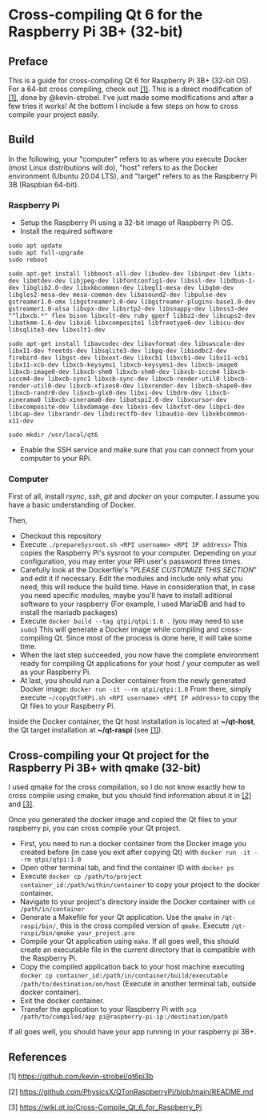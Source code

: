 # Cross-compiling Qt 6 for the Raspberry Pi 3B+ (32-bit)

## Preface

This is a guide for cross-compiling Qt 6 for Raspberry Pi 3B+ (32-bit OS). For a 64-bit cross compiling, check out [[1]](https://github.com/kevin-strobel/qt6pi3b).
This is a direct modification of [[1]](https://github.com/kevin-strobel/qt6pi3b), done by @kevin-strobel. I've just made some modifications and after a few tries it works!
At the bottom I include a few steps on how to cross compile your project easily.

## Build

In the following, your "computer" refers to as where you execute Docker (most Linux distributions will do), "host" refers to as the Docker environment (Ubuntu 20.04 LTS), and "target" refers to as the Raspberry Pi 3B (Raspbian 64-bit).

### Raspberry Pi

- Setup the Raspberry Pi using a 32-bit image of Raspberry Pi OS.
- Install the required software

```
sudo apt update
sudo apt full-upgrade
sudo reboot

sudo apt-get install libboost-all-dev libudev-dev libinput-dev libts-dev libmtdev-dev libjpeg-dev libfontconfig1-dev libssl-dev libdbus-1-dev libglib2.0-dev libxkbcommon-dev libegl1-mesa-dev libgbm-dev libgles2-mesa-dev mesa-common-dev libasound2-dev libpulse-dev gstreamer1.0-omx libgstreamer1.0-dev libgstreamer-plugins-base1.0-dev  gstreamer1.0-alsa libvpx-dev libsrtp2-dev libsnappy-dev libnss3-dev "^libxcb.*" flex bison libxslt-dev ruby gperf libbz2-dev libcups2-dev libatkmm-1.6-dev libxi6 libxcomposite1 libfreetype6-dev libicu-dev libsqlite3-dev libxslt1-dev

sudo apt-get install libavcodec-dev libavformat-dev libswscale-dev libx11-dev freetds-dev libsqlite3-dev libpq-dev libiodbc2-dev firebird-dev libgst-dev libxext-dev libxcb1 libxcb1-dev libx11-xcb1 libx11-xcb-dev libxcb-keysyms1 libxcb-keysyms1-dev libxcb-image0 libxcb-image0-dev libxcb-shm0 libxcb-shm0-dev libxcb-icccm4 libxcb-icccm4-dev libxcb-sync1 libxcb-sync-dev libxcb-render-util0 libxcb-render-util0-dev libxcb-xfixes0-dev libxrender-dev libxcb-shape0-dev libxcb-randr0-dev libxcb-glx0-dev libxi-dev libdrm-dev libxcb-xinerama0 libxcb-xinerama0-dev libatspi2.0-dev libxcursor-dev libxcomposite-dev libxdamage-dev libxss-dev libxtst-dev libpci-dev libcap-dev libxrandr-dev libdirectfb-dev libaudio-dev libxkbcommon-x11-dev

sudo mkdir /usr/local/qt6
```

- Enable the SSH service and make sure that you can connect from your computer to your RPi.

### Computer

First of all, install *rsync*, *ssh*, *git* and *docker* on your computer. I assume you have a basic understanding of Docker.

Then,

- Checkout this repository
- Execute `./prepareSysroot.sh <RPI username> <RPI IP address>`
  This copies the Raspberry Pi's sysroot to your computer. Depending on your configuration, you may enter your RPi user's password three times.
- Carefully look at the Dockerfile's "*PLEASE CUSTOMIZE THIS SECTION*" and edit it if necessary. Edit the modules and include only what you need, this will reduce the build time. Have in consideration that, in case you need specific modules, maybe you'll have to install aditional software to your raspberry (For example, I used MariaDB and had to install the mariadb packages)
- Execute `docker build --tag qtpi/qtpi:1.0 .` (you may need to use `sudo`)
  This will generate a Docker image while compiling and cross-compiling Qt. Since most of the process is done here, it will take some time.
- When the last step succeeded, you now have the complete environment ready for compiling Qt applications for your host / your computer as well as your Raspberry Pi.
- At last, you should run a Docker container from the newly generated Docker image: `docker run -it --rm qtpi/qtpi:1.0`
  From there, simply execute `~/copyQtToRPi.sh <RPI username> <RPI IP address>`
  to copy the Qt files to your Raspberry Pi.

Inside the Docker container, the Qt host installation is located at **~/qt-host**, the Qt target installation at **~/qt-raspi** (see [[1]](https://github.com/kevin-strobel/qt6pi3b)).

## Cross-compiling your Qt project for the Raspberry Pi 3B+ with qmake (32-bit)

I used qmake for the cross compilation, so I do not know exactly how to cross compile using cmake, but you should find information about it in [[2]](https://github.com/PhysicsX/QTonRaspberryPi/blob/main/README.md) and [[3]](https://wiki.qt.io/Cross-Compile_Qt_6_for_Raspberry_Pi). 

Once you generated the docker image and copied the Qt files to your raspberry pi, you can cross compile your Qt project. 
 - First, you need to run a docker container from the Docker image you created before (in case you exit after copying Qt) with `docker run -it --rm qtpi/qtpi:1.0`
 - Open other terminal tab, and find the container ID with `docker ps`
 - Execute `docker cp /path/to/project container_id:/path/within/container` to copy your project to the docker container.
 - Navigate to your project's directory inside the Docker container with `cd /path/in/container`
 - Generate a Makefile for your Qt application. Use the `qmake` in `/qt-raspi/bin/`, this is the cross compiled version of `qmake`. Execute `/qt-raspi/bin/qmake your_project.pro`
 - Compile your Qt application using `make`. If all goes well, this should create an executable file in the current directory that is compatible with the Raspberry Pi.
 - Copy the compiled application back to your host machine executing `docker cp container_id:/path/in/container/build/executable /path/to/destination/on/host` (Execute in another terminal tab, outside docker container).
 - Exit the docker container.
 - Transfer the application to your Raspberry Pi with `scp /path/to/compiled/app pi@raspberry-pi-ip:/destination/path`

If all goes well, you should have your app running in your raspberry pi 3B+.

## References

[1] https://github.com/kevin-strobel/qt6pi3b

[2] https://github.com/PhysicsX/QTonRaspberryPi/blob/main/README.md

[3] https://wiki.qt.io/Cross-Compile_Qt_6_for_Raspberry_Pi
